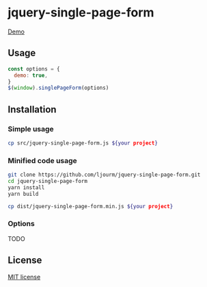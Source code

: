 # jquery-single-page-form

[Demo](https://ljourm.github.io/jquery-single-page-form/demo.html)

## Usage

```js
const options = {
  demo: true,
}
$(window).singlePageForm(options)
```

## Installation

### Simple usage

```bash
cp src/jquery-single-page-form.js ${your project}
```

### Minified code usage

```bash
git clone https://github.com/ljourm/jquery-single-page-form.git
cd jquery-single-page-form
yarn install
yarn build

cp dist/jquery-single-page-form.min.js ${your project}
```

### Options

TODO

## License

[MIT license](LICENSE)
